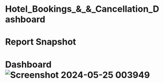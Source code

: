 # Hotel_Bookings_&_&_Cancellation_Dashboard


 # Report Snapshot 

 
# Dashboard![Screenshot 2024-05-25 003949](https://github.com/DeepaliSingh08/Excel_Dashboard/assets/58591719/9e56e572-3ea4-432c-b0e4-a70c715aa147)




